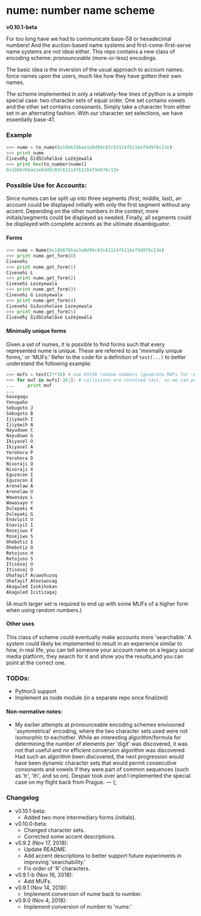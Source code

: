 # nume: number name scheme

**v0.10.1-beta**

For too long have we had to communicate base-58 or hexadecimal numbers! And the auction-based name systems and first-come-first-serve name systems are not ideal either. This repo contains a new class of encoding scheme: _pronounceable_ (more-or-less) encodings.

The basic idea is the inversion of the usual approach to account names: force names upon the users, much like how they have gotten their own names.

The scheme implemented in only a relatively-few lines of python is a simple special case: two character sets of equal order. One set contains vowels and the other set contains consonants. Simply take a character from either set in an alternating fashion. With our character set selections, we have essentially base-41.

### Example
```python
>>> nume = to_nume(0x18b676bae1e0d99c03c63114fb116ef9d976c13e)
>>> print nume
Ĉïvévěħį Ĝíďůĉoĥølâsê Ložèŷèwálá
>>> print hex(to_number(nume))
0x18b676bae1e0d99c03c63114fb116ef9d976c13e
```

### Possible Use for Accounts:
Since numes can be split up into three segments  (first, middle, last), an account could be displayed initially with only the first segment without any accent. Depending on the other numbers in the context, more initials/segments could be displayed as needed. Finally, all segments could be displayed with complete accents as the ultimate disambiguator.

#### Forms
```python
>>> nume = Nume(0x18b676bae1e0d99c03c63114fb116ef9d976c13e)
>>> print nume.get_form(0)
Civevehi
>>> print nume.get_form(1)
Civevehi L
>>> print nume.get_form(2)
Civevehi Lozeyewala
>>> print nume.get_form(3)
Civevehi G Lozeyewala
>>> print nume.get_form(4)
Civevehi Giducoholase Lozeyewala
>>> print nume.get_form(5)
Ĉïvévěħį Ĝíďůĉoĥølâsê Ložèŷèwálá
```

#### Minimally unique forms
Given a set of numes, it is possible to find forms such that every represented nume is unique. These are referred to as 'minimally unique forms,' or 'MUFs.' Refer to the code for a definition of `test(...)` to better understand the following example:
```python
>>> mufs = test(2**16) # use 65536 random numbers (generate MUFs for ~65K Ethereum addresses)
>>> for muf in mufs[-36:]: # collisions are resolved last, so we can peek at the end of the list
...     print muf
...
Gasegaqu
Yenupaho
Sebugoto J
Sebugoto B
Ijiyowih I
Ijiyowih A
Nayuduwo C
Nayuduwo G
Ikiyasel O
Ikiyasel A
Yerohora P
Yerohora D
Nivoraji Q
Nivoraji X
Eguzocon I
Eguzocon E
Arenelaw A
Arenelaw U
Wewasayo L
Wewasayo Y
Dulepaki K
Dulepaki G
Enaviyit U
Enaviyit I
Rosejiwu F
Rosejiwu S
Ohebotiz I
Ohebotiz O
Retojuso H
Retojuso S
Itisesaj U
Itisesaj O
Uhafayif Acuwuhuzoq
Uhafayif Ateviwosag
Akaguled Izokihokan
Akaguled Icitizaqaj
```
(A much larger set is required to end up with some MUFs of a higher form when using random numbers.)

#### Other uses
This class of scheme could eventually make accounts more 'searchable.' A system could likely be implemented to result in an experience similar to how, in real life, you can tell someone your account name on a legacy social media platform, they search for it and show you the results,and you can point at the correct one.

### TODOs:
* Python3 support
* Implement as node module (in a separate repo once finalized)

#### Non-normative notes:
* My earlier attempts at pronounceable encoding schemes envisioned 'asymmetrical' encoding, where the two character sets used were not isomorphic to eachother. While an interesting algorithm/formula for determining the number of elements per 'digit' was discovered, it was not that useful and no efficient conversion algorithm was discovered. Had such an algorithm been discovered, the next progression would have been dynamic character sets that would permit consecutive consonants and vowels if they were part of common sequences (such as 'tr', 'th', and so on). Despair took over and I implemented the special case on my flight back from Prague. — {;

### Changelog
* v0.10.1-beta:
    * Added two more intermediary forms (initials).
* v0.10.0-beta:
    * Changed character sets.
    * Corrected some accent descriptions.
* v0.9.2 (Nov 17, 2018):
    * Update README.
    * Add accent descriptions to better support future experiments in improving 'searchability.'
    * Fix order of 'R' characters.
* v0.9.1-b (Nov 16, 2018):
    * Add MUFs.
* v0.9.1 (Nov 14, 2018):
    * Implement conversion of nume back to number.
* v0.9.0 (Nov 4, 2018):
    * Implement conversion of number to 'nume.'